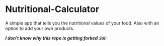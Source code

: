 # Nutritional-Calculator
A simple app that tells you the nutritional values of your food. Also with an option to add your own products.

***I don't know why this repo is getting forked :lol:***
